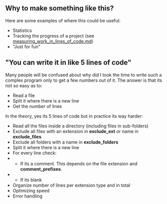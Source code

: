 ## Why to make something like this?
Here are some examples of where this could be useful:
* Statistics
* Tracking the progress of a project (see [measuring_work_in_lines_of_code.md](measuring_work_in_lines_of_code.md))
* "Just for fun"

## "You can write it in like 5 lines of code"
Many people will be confused about why did I took the time to write such a
complex program only to get a few numbers out of it. The answer is that its
not so easy as to:
* Read a file
* Split it where there is a new line
* Get the number of lines

In the theory, yes its 5 lines of code but in practice its way harder:
* Read all the files inside a directory (including files in sub-folders)
* Exclude all files with an extension in **exclude_ext** or name in **exclude_files**
* Exclude all folders with a name in **exclude_folders**
* Split it where there is a new line
* For every line check:
* * If its a comment. This depends on the file extension and **comment_prefixes**.
* * If its blank
* Organize number of lines per extension type and in total
* Optimizing speed
* Error handling
